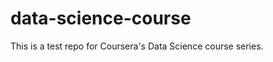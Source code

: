 data-science-course
===================

This is a test repo for Coursera's Data Science course series.
